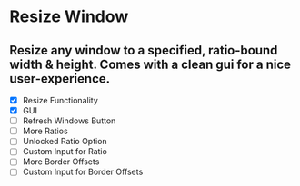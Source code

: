 # Resize Window
 Resize any window to a specified, ratio-bound width & height. Comes with a clean gui for a nice user-experience.
---
- [x] Resize Functionality
- [x] GUI
- [ ] Refresh Windows Button
- [ ] More Ratios
 - [ ] Unlocked Ratio Option
 - [ ] Custom Input for Ratio
- [ ] More Border Offsets
 - [ ] Custom Input for Border Offsets